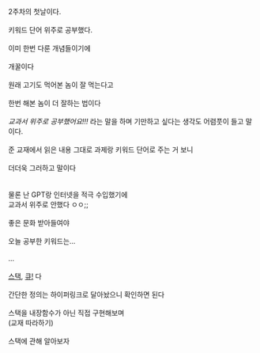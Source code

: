 2주차의 첫날이다.<br><br>
키워드 단어 위주로 공부했다.<br><br>
이미 한번 다룬 개념들이기에<br><br>
개꿀이다<br><br>
원래 고기도 먹어본 놈이 잘 먹는다고<br><br>
한번 해본 놈이 더 잘하는 법이다<br><br>
*교과서 위주로 공부했어요!!!* 라는 말을 하며 기만하고 싶다는 생각도 어렴풋이 들고 말이다.<br><br>
준 교재에서 읽은 내용 그대로 과제랑 키워드 단어로 주는 거 보니<br><br>
더더욱 그러하고 말이다<br><br><br>
물론 난 GPT랑 인터넷을 적극 수입했기에<br>
교과서 위주로 안했다 ㅇㅇ;;<br><br>
좋은 문화 받아들여야<br><br>
오늘 공부한 키워드는...<br><br>
...<br><br>
[스택](/wiki/reviews/week1_word/word_stack.md#스택-stack), [큐!](/wiki/reviews/week1_word/word_stack.md#큐-queue) 다<br><br>
간단한 정의는 하이퍼링크로 달아놨으니 확인하면 된다<br><br>
스택을 내장함수가 아닌 직접 구현해보며<br>
(교재 따라하기)<br><br>
스택에 관해 알아보자<br><br>
